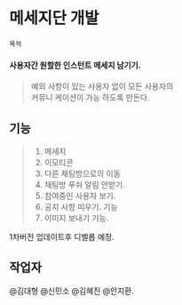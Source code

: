 

# 메세지단 개발

`목적`

#### 사용자간 원할한 인스턴트 메세지 남기기. 

> 예외 사항이 있는 사용자 없이 모든 사용자의    
> 커뮤니 케이션이 가능 하도록 만든다. 

## 기능

>  1. 메세지
>  2. 이모티콘
>  3. 다른 채팅방으로의 이동
>  4. 채팅방 푸쉬 알림 안받기. 
>  5. 참여중인 사용자 보기.
>6. 공지 사항 띠우기. 기능
>  7. 이미지 보내기 기능. 
>



1차버전 업데이트후 디벨롭 예정. 



## 작업자

@김대형 @신민소 @김혜진 @안지환. 